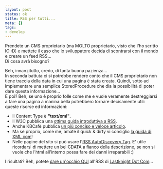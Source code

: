 ```yaml
--- 
layout: post
status: ok
title: RSS per tutti...
meta: {}
tags: 
- develop
---
```

 Prendete un CMS proprietario (ma MOLTO proprietario, visto che l'ho scritto IO :D) e mettete il caso che lo sviluppatore decida di scontrarsi con il mondo e creare un feed RSS...  
 Di cosa avrà bisogno?  
  
 Beh, innanzitutto, credo, di tanta buona pazienza...  
 In seconda battuta ci si potrebbe rendere conto che il CMS proprietario non tiene traccia della data in cui una pagina è stata creata. Quindi, sotto ad implementare una semplice StoredProcedure che dia la possibilità di poter dare questa informazione...  
 E poi? Beh, se uno è proprio folle come me e vuole veramente destreggiarsi a fare una pagina a manina bella potrebbero tornare decisamente utili queste risorse ed informazioni:
* Il Content Type è <b>"text/xml"</b>. 
* Il W3C pubblica una <a href="http://www.w3.org/2001/10/glance/doc/howto">ottima guida introduttiva a RSS</a>. 
* Anche KBCafè pubblica <a href="http://www.kbcafe.com/rss/rssfeedstate.html">un più conciso e veloce articolo</a>. 
* Ma se proprio, come me, amate il quick &amp; dirty vi consiglio <a href="http://www.xml.com/pub/a/2002/12/18/dive-into-xml.html">la guida di XML.com</a>! 
* Nelle pagine del sito si può usare l'<a href="http://diveintomark.org/archives/2002/05/30/rss_autodiscovery">RSS AutoDiscovery Tag</a>. 
E' utile ricordarsi di mettere un bel CDATA a fianco della descrizione, se non si vuole che l'html all'interno possa fare dei danni irreparabili :)  
  
 I risultati? Beh, potete <a href="http://www.lastknight.com/rss.asp">dare un'occhio QUI</a> all'RSS di <a href="http://www.lastknight.com/">Lastknight Dot Com</a>...
